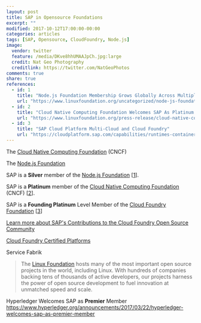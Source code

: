 ```yaml
---
layout: post
title: SAP in Opensource Foundations
excerpt: ""
modified: 2017-10-12T17:00:00-00:00
categories: articles
tags: [SAP, Opensource, CloudFoundry, Node.js]
image:
  vendor: twitter
  feature: /media/DKve8hhUMAAJpCh.jpg:large
  credit: Nat Geo Photography
  creditlink: https://twitter.com/NatGeoPhotos
comments: true
share: true
references:
  - id: 1
    title: "Node.js Foundation Membership Grows Globally Across Multiple Industries"
    url: "https://www.linuxfoundation.org/uncategorized/node-js-foundation-membership-grows-globally-across-multiple-industries"
  - id: 2
    title: "Cloud Native Computing Foundation Welcomes SAP As Platinum Member"
    url: "https://www.linuxfoundation.org/press-release/cloud-native-computing-foundation-welcomes-sap-platinum-member/"
  - id: 3
    title: "SAP Cloud Platform Multi-Cloud and Cloud Foundry"
    url: "https://cloudplatform.sap.com/capabilities/runtimes-containers/cloud-foundry.html"
---
```



T​he [Cloud Native Computing Foundation][cncf] (CNCF)

The [Node.js Foundation][nodejs-foundation]

SAP is a **Silver** member of the [Node.js Foundation][nodejs-foundation] [[1](#reference-1)].

SAP is a **Platinum** member of the [Cloud Native Computing Foundation ][cncf] (CNCF) [[2](#reference-2)].

SAP is a **Founding Platinum** Level Member of the [Cloud Foundry Foundation][cf-foundation] [[3](#reference-2)]

[Learn more about SAP's Contributions to the Cloud Foundry Open Source Community](https://cloudplatform.sap.com/capabilities/runtimes-containers/cloud-foundry/cf-contributions.html)

[Cloud Foundry Certified Platforms](https://www.cloudfoundry.org/certified-platforms/)

Service Fabrik


> The [Linux Foundation][linux-foundation] hosts many of the most important open source projects in the world, including Linux. With hundreds of companies backing tens of thousands of active developers, our projects harness the power of open source development to fuel innovation at unmatched speed and scale.

Hyperledger Welcomes SAP as **Premier** Member https://www.hyperledger.org/announcements/2017/03/22/hyperledger-welcomes-sap-as-premier-member


[cncf]:https://www.cncf.io/
[nodejs-foundation]:https://nodejs.org/en/foundation/
[cf-foundation]:https://www.cloudfoundry.org/
[linux-foundation]:https://www.linuxfoundation.org/
